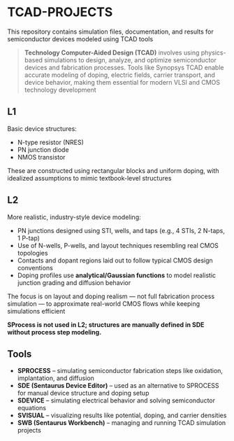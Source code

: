 # TCAD-PROJECTS

This repository contains simulation files, documentation, and results for semiconductor devices modeled using TCAD tools

> **Technology Computer-Aided Design (TCAD)** involves using physics-based simulations to design, analyze, and optimize semiconductor devices and fabrication processes. Tools like Synopsys TCAD enable accurate modeling of doping, electric fields, carrier transport, and device behavior, making them essential for modern VLSI and CMOS technology development


## L1

Basic device structures:
- N-type resistor (NRES)
- PN junction diode
- NMOS transistor

These are constructed using rectangular blocks and uniform doping, with idealized assumptions to mimic textbook-level structures

## L2

More realistic, industry-style device modeling:
- PN junctions designed using STI, wells, and taps (e.g., 4 STIs, 2 N-taps, 1 P-tap)
- Use of N-wells, P-wells, and layout techniques resembling real CMOS topologies
- Contacts and dopant regions laid out to follow typical CMOS design conventions
- Doping profiles use **analytical/Gaussian functions** to model realistic junction grading and diffusion behavior

The focus is on layout and doping realism — not full fabrication process simulation — to approximate real-world CMOS flows while keeping simulations efficient

**SProcess is not used in L2; structures are manually defined in SDE without process step modeling.**


## Tools

- **SPROCESS** – simulating semiconductor fabrication steps like oxidation, implantation, and diffusion  
- **SDE (Sentaurus Device Editor)** – used as an alternative to SPROCESS for manual device structure and doping setup  
- **SDEVICE** – simulating electrical behavior and solving semiconductor equations  
- **SVISUAL** – visualizing results like potential, doping, and carrier densities  
- **SWB (Sentaurus Workbench)** – managing and running TCAD simulation projects